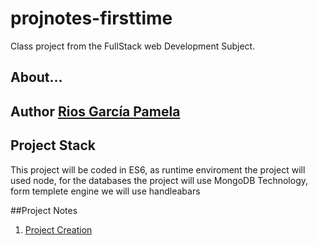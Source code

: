 # projnotes-firsttime
Class project from  the FullStack web Development Subject.

## About...
**Author** [Rios García Pamela](https:/youtube.com)
---
## Project Stack 
This project will be coded in ES6, as runtime enviroment the project will used node, for the databases the project will use MongoDB Technology, form templete engine we will use handleabars

##Project Notes
1. [Project Creation](https://github.com/PamRios/projnotes-firsttime/blob/main/Class-Notes/1-Project-Creation.md)